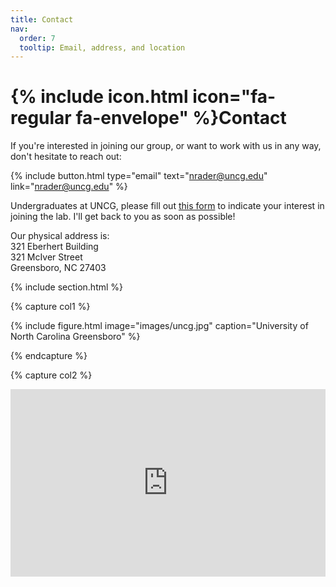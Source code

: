 ```yaml
---
title: Contact
nav:
  order: 7
  tooltip: Email, address, and location
---
```


# {% include icon.html icon="fa-regular fa-envelope" %}Contact

If you're interested in joining our group, or want to work with us in any way, don't hesitate to reach out:

{%
  include button.html
  type="email"
  text="nrader@uncg.edu"
  link="nrader@uncg.edu"
%}

Undergraduates at UNCG, please fill out [this form](https://forms.office.com/r/sMs5c2P5jA) to indicate your interest in joining the lab. I'll get back to you as soon as possible!

Our physical address is:
<br>
321 Eberhert Building
<br>
321 McIver Street
<br>
Greensboro, NC 27403

{% include section.html %}

{% capture col1 %}

{%
  include figure.html
  image="images/uncg.jpg"
  caption="University of North Carolina Greensboro"
%}

{% endcapture %}

{% capture col2 %}

<!--From https://www.embedgooglemap.net-->

<div class="mapouter"><div class="gmap_canvas"><iframe width="100%" height="300px" id="gmap_canvas" src="https://maps.google.com/maps?q=eberhert%20building&t=&z=15&ie=UTF8&iwloc=&output=embed" frameborder="0" scrolling="no" marginheight="0" marginwidth="0"></iframe><a href="https://www.embedgooglemap.net"></a><style>.gmap_canvas {overflow:hidden;background:none!important;width:100%;height:300px;}

{% endcapture %}

{% include cols.html col1=col1 col2=col2 %}
